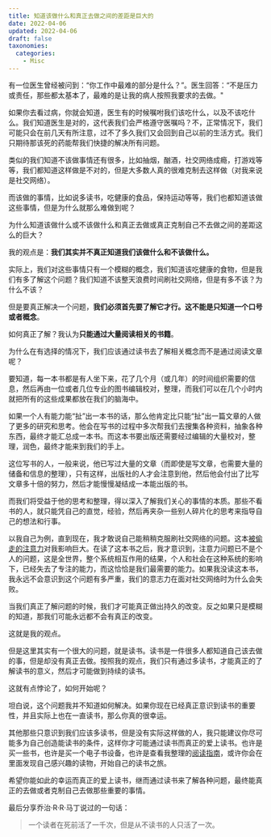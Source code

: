 ```yaml
---
title: 知道该做什么和真正去做之间的差距是巨大的
date: 2022-04-06
updated: 2022-04-06
draft: false
taxonomies:
  categories:
    - Misc
---
```


有一位医生曾经被问到：“你工作中最难的部分是什么？”。医生回答：“不是压力或责任，那些都太基本了，最难的是让我的病人按照我要求的去做。"

如果你去看过病，你就会知道，医生有的时候嘱咐我们该吃什么，以及不该吃什么。我们知道医生是对的，这代表我们会严格遵守医嘱吗？不，正常情况下，我们可能只会在前几天有所注意，过不了多久我们又会回到自己以前的生活方式。我们只期待那该死的药能帮我们快捷的解决所有问题。

类似的我们知道不该做事情还有很多，比如抽烟，酗酒，社交网络成瘾，打游戏等等，我们都知道这样做是不对的，但是大多数人真的很难克制去这样做（对我来说是社交网络）。

而该做的事情，比如说多读书，吃健康的食品，保持运动等等，我们也都知道该做这些事情，但是为什么就那么难做到呢？

为什么知道该做什么或不该做什么和真正去做或真正克制自己不去做之间的差距这么的巨大？

<!-- more -->

我的观点是：**我们其实并不真正知道我们该做什么和不该做什么。**

实际上，我们对这些事情只有一个模糊的概念，我们知道该吃健康的食物，但是我们有多了解这个问题？我们知道不该整天浪费时间刷社交网络，但是有多不该？为什么不该？

但是要真正解决一个问题，**我们必须首先要了解它才行。这不能是只知道一个口号或者概念**。

如何真正了解？我认为**只能通过大量阅读相关的书籍**。

为什么在有选择的情况下，我们应该通过读书去了解相关概念而不是通过阅读文章呢？

要知道，每一本书都是有人坐下来，花了几个月（或几年）的时间组织需要的信息，然后再由一位或者几位专业的图书编辑校对，整理，而我们可以在几个小时内就把所有的这些成果都放在我们的脑海中。

如果一个人有能力能“扯”出一本书的话，那么他肯定比只能“扯”出一篇文章的人做了更多的研究和思考。他会在写书的过程中多次帮我们去搜集各种资料，抽象各种东西，最终才能汇总成一本书。而这本书要出版还需要经过编辑的大量校对，整理，润色，最终才能来到我们的手上。

这位写书的人，一般来说，他已写过大量的文章（而即使是写文章，也需要大量的储备和信息的整理），只有这样，出版社的人才会注意到他，然后他会付出了比写文章多十倍的努力，然后才能慢慢凝结成一本能出版的书。

而我们将受益于他的思考和整理，得以深入了解我们关心的事情的本质。那些不看书的人，就只能凭自己的直觉，经验，然后再夹杂一些别人碎片化的思考来指导自己的想法和行事。

以我自己为例，直到现在，我才敢说自己能稍稍克服刷社交网络的问题。这本[被偷走的注意力](/content/blog/books/stolen-focus.md)对我影响巨大。在读了这本书之后，我才意识到，注意力问题已不是个人的问题，这是全世界，整个系统相互作用的结果，个人和社会在这种系统的影响下，已经失去了专注的能力，而这恰恰是我们最需要的能力。如果我没读这本书，我永远不会意识到这个问题有多严重，我们的意志力在面对社交网络时为什么会失败。

当我们真正了解问题的时候，我们才可能真正做出持久的改变。反之如果只是模糊的知道，那我们可能永远都不会有真正的改变。

这就是我的观点。

但是这里其实有一个很大的问题，就是读书。读书是一件很多人都知道自己该去做的事，但是却没有真正去做。按照我的观点，我们只有通过多读书，才能真正的了解读书的意义，然后才可能做到持续的读书。

这就有点悖论了，如何开始呢？

坦白说，这个问题我并不知道如何解决。如果你现在已经真正意识到读书的重要性，并且实际上也在一直读书，那么你真的很幸运。

其他那些只意识到我们应该多读书，但是没有实际这样做的人，我只能建议你尽可能多为自己创造能读书的条件，这样你才可能通过读书而真正的爱上读书。也许是买一些书，也许是买一个电子书设备，也许是查看我整理的[阅读指南](/content/books-guide.md)，或许你会在里面发现自己感兴趣的读物，开始自己的读书之旅。

希望你能如此的幸运而真正的爱上读书，继而通过读书来了解各种问题，最终能真正的去做或者克制自己去做那些重要的事情。

最后分享乔治·R·R·马丁说过的一句话：

> 一个读者在死前活了一千次，但是从不读书的人只活了一次。
